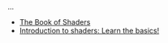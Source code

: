 ...
- [The Book of Shaders](https://thebookofshaders.com/)
- [Introduction to shaders: Learn the basics!](https://www.youtube.com/watch?v=3mfvZ-mdtZQ)